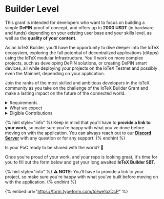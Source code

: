 # Builder Level

This grant is intended for developers who want to focus on building a simple **DePIN** proof of concept, and offers up to **2000 USDT** (in hardware and funds) depending on your existing user base and your skills level, as well as the **quality of your content**.

As an IoTeX Builder, you'll have the opportunity to dive deeper into the IoTeX ecosystem, exploring the full potential of decentralized applications (dApps) using the IoTeX modular Infrastructure. You'll work on more complex projects, such as developing DePIN solutions, or creating DePIN smart devices, all while deploying your projects on the IoTeX Testnet and possibly even the Mainnet, depending on your application.

Join the ranks of the most skilled and ambitious developers in the IoTeX community as you take on the challenge of the IoTeX Builder Grant and make a lasting impact on the future of the connected world.

<details>

<summary>Requirements</summary>

* Proven expertise and experience: Showcase your expertise in your chosen field by providing links to past projects, GitHub repositories, and other relevant work that demonstrates your advanced skills and experience.

</details>

<details>

<summary>What we expect</summary>

* We expect you to provide a public **GitHub** repository for your project, with a well-crafted _**Readme**_ file with all necessary instructions for developers to get started with your project.
* Continued community engagement and participation to some of our activities.&#x20;

</details>

<details>

<summary>Eligible Contributions</summary>

* A full scale GitHub repository of your **DePIN** PoC.&#x20;

</details>

{% hint style="info" %}
Keep in mind that you'll have to **provide a link to your work**, so make sure you're happy with what you've done before moving on with the application. You can always reach out to our [**Discord Server**](https://discord.gg/iotex) with any question or for any support.
{% endhint %}

Is your PoC ready to be shared with the world? 🎉

Once you're proud of your work, and your repo is looking great, it's time for you to fill out the form below and get your long awaited **IoTeX Builder SBT.**

{% hint style="info" %}
**⚠️ NOTE**: You'll have to provide a link to your project, so make sure you're happy with what you've built before moving on with the application.
{% endhint %}

{% embed url="https://form.typeform.com/to/we1ozDcP" %}
